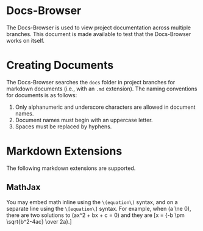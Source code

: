 # Docs-Browser

The Docs-Browser is used to view project documentation across multiple branches. This document is made available to test that the Docs-Browser works on itself.

# Creating Documents

The Docs-Browser searches the `docs` folder in project branches for markdown documents (i.e., with an `.md` extension).  The naming conventions for documents is as follows:

1. Only alphanumeric and underscore characters are allowed in document names.
2. Document names must begin with an uppercase letter.  
3. Spaces must be replaced by hyphens.


# Markdown Extensions

The following markdown extensions are supported.

## MathJax

You may embed math inline using the `\(equation\)` syntax, and on a separate line using the `\[equation\]` syntax.  For example, when \(a \ne 0\), there are two solutions to \(ax^2 + bx + c = 0\) and they are
  \[x = {-b \pm \sqrt{b^2-4ac} \over 2a}.\]
